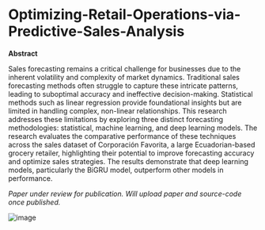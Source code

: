 # Optimizing-Retail-Operations-via-Predictive-Sales-Analysis

**Abstract**

Sales forecasting remains a critical challenge for businesses due to the inherent volatility and complexity of market dynamics. Traditional sales forecasting methods often struggle to capture these intricate patterns, leading to suboptimal accuracy and ineffective decision-making. Statistical methods such as linear regression provide foundational insights but are limited in handling complex, non-linear relationships. This research addresses these limitations by exploring three distinct forecasting methodologies: statistical, machine learning, and deep learning models. The research evaluates the comparative performance of these techniques across the sales dataset of Corporación Favorita, a large Ecuadorian-based grocery retailer, highlighting their potential to improve forecasting accuracy and optimize sales strategies. The results demonstrate that deep learning models, particularly the BiGRU model, outperform other models in performance. 

*Paper under review for publication. Will upload paper and source-code once published.*

![image](https://github.com/user-attachments/assets/efc16fe6-15ff-4309-bb0d-de2fcd8f6e16)
